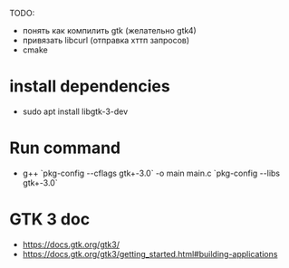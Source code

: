 TODO:
- понять как компилить gtk (желательно gtk4)
- привязать libcurl (отправка хттп запросов)
- cmake

# install dependencies
- sudo apt install libgtk-3-dev

# Run command
- g++ \`pkg-config --cflags gtk+-3.0\` -o main main.c \`pkg-config --libs gtk+-3.0\`

# GTK 3 doc
- https://docs.gtk.org/gtk3/
- https://docs.gtk.org/gtk3/getting_started.html#building-applications